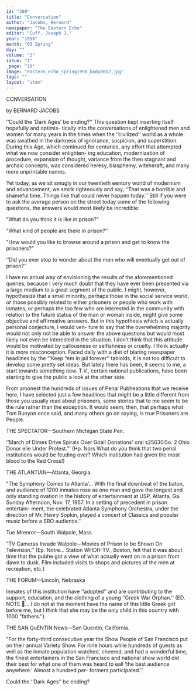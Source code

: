 ```yaml
---
id: "300"
title: "Conversation"
author: "Jacobs, Bernard"
newspaper: "The Eastern Echo"
editor: "Cuff, Joseph J."
year: "1958"
month: "03 Spring"
day: ""
volume: "3"
issue: "1"
_page: "10"
image: "eastern_echo_spring1958_body0012.jpg"
tags: ""
layout: "item"
---
```

CONVERSATION

by BERNARD JACOBS

‘‘Could the ‘Dark Ages’ be ending?’’ This
question kept inserting itself hopefully and optimis-
tically into the conversations of enlightened men and
women for many years in the times when the
‘‘civilized’’ world as a whole was swathed in the
darkness of ignorance, suspicion, and superstition.
During this Age, which continued for centuries, any
effort that attempted what we now consider enlighten-
ing education, modernization of procedure, expansion
of thought, variance from the then stagnant and
archaic concepts, was considered heresy, blasphemy,
witeheraft, and many more unprintable names.

Yet today, as we sit smugly in our twentieth
eentury world of modernism and advancement, we
smirk righteously and say, ‘‘That was a horrible and
shameful time. Things like that could never happen
today.’’ Still if you were to ask the average person
on the street today some of the following questions,
the answers would most likely be incredible:

“What do you think it is like in prison?”

"What kind of people are there in prison?’’

"How would you like to browse around a prison
and get to know the prisoners?”

‘‘Did you ever stop to wonder about the men
who will eventually get out of prison?’’

I have no actual way of envisioning the results
of the aforementioned queries, because I very much
doubt that they have ever been presented via a large
medium to a great segment of the public. I might,
however, hypothesize that a small minority, perhaps
those in the social service world, or those possibly
related to either prisoners or people who work with
inmates, or perhaps the too few who are interested
in the community with relation to the future status
of the man or woman inside, might give some objective
and affirmative answers. But in this hypothesis
which is actually personal conjecture, I would ven-
ture to say that the overwhelming majority would
not only not be able to answer the above questions
but would most likely not even be interested in the
situation. I don’t think that this attitude would
be motivated by callousness or selfishness or cruelty.
I think actually it is more misconception. Faced
daily with a diet of blaring newspaper headlines
by the “‘Keep “em in jail forever’’ tabloids, it is not
too difficult to develop some pretty set ideas. But
lately there has been, it seems to me, a start towards
something new. T.V., certain national publications,
have been starting to give the public a look at the
other side.

From amonest the hundreds of issues of Penal
Pubheations that we receive here, I have selected
just a few headlines that might be a little different
from those you usually read about prisoners, some
stories that to me seem to be the rule rather than the
exception. It would seem, then, that perhaps what
Tom Runyon once said, and many others go on
saying, is true Prisoners are People.

THE SPECTATOR—Southern Michigan State Pen.

‘‘March of Dimes Drive Spirals Over Goal!
Donations’ oral s25630i5o. 2 Ohio Donor elie
Under Protest.”’ (Hp. Nors What do you
think that two penal institutions would be feuding
over? Which institution had given the most blood
to the Red Cross!)

THE ATLANTIAN—Atlanta, Georgia.

"The Symphony Comes to Atlanta’... With
the final downbeat of the baton, and audience of 1200
inmates rose as one man and gave the longest and
only standing ovation in the history of entertainment
at USP, Atlanta, Ga. Sunday Afternoon, Nov. 17,
1957. In a setting of precedent in prison entertain-
ment, the celebrated Atlanta Symphony Orchestra,
under the direction of Mr. Henry Sopkin, played
a concert of Classics and popular music before a
SRO audience.’’

Tue Mrenror—South Walpole, Mass.

“TV Cameras Invade Walpole—Movies of Prison
to be Shown On Television.’’ (Ep. Notre... Station
WHDH-TV., Boston, felt that it was about time
that the pubhe got a view of what actually went on
in a prison from dawn to dusk. Film included visits
to shops and pictures of the men at recreation, etc.)

THE FORUM—Lincoln, Nebraska

Inmates of this institution have ‘‘adopted’’ and
are contributing to the support, education, and the
clothing of a young ‘‘Greek War Orphan.’’ (ED. NOTE
... I do not at the moment have the name of this
little Greek girl before me, but I think that she may
be the only child in this country with 1000 "fathers.’’)

THE SAN QuENTIN News—San Quentin, California.

"For the forty-third consecutive year the Show
People of San Francisco put on their annual Variety
Show. For nine hours while hundreds of guests
as well as the inmate population watched, cheered,
and had a wonderful time, the finest entertainers in
the San Francisco and national show world did their
best for what one of them was heard to eall ‘the
best audience anywhere.’ Almost a hundred per-
formers participated.’’

Could the ‘‘Dark Ages’’ be ending?
